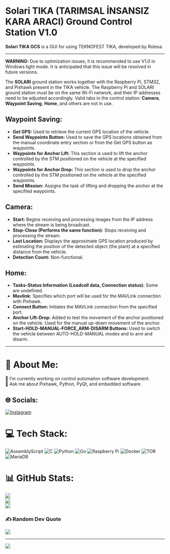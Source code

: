 # Solari TIKA (TARIMSAL İNSANSIZ KARA ARACI) Ground Control Station V1.0

**Solari TIKA GCS** is a GUI for using TEKNOFEST TIKA, developed by Rolesa.

---

**WARNING:** Due to optimization issues, it is recommended to use V1.0 in Windows light mode. It is anticipated that this issue will be resolved in future versions.

The **SOLARI** ground station works together with the Raspberry Pi, STM32, and Pixhawk present in the TIKA vehicle. The Raspberry Pi and SOLARI ground station must be on the same Wi-Fi network, and their IP addresses need to be adjusted accordingly. Valid tabs in the control station: **Camera**, **Waypoint Saving**, **Home**, and others are not in use.

## Waypoint Saving:

- **Get GPS:** Used to retrieve the current GPS location of the vehicle.
- **Send Waypoints Button:** Used to save the GPS locations obtained from the manual coordinate entry section or from the Get GPS button as waypoints.
- **Waypoints for Anchor Lift:** This section is used to lift the anchor controlled by the STM positioned on the vehicle at the specified waypoints.
- **Waypoints for Anchor Drop:** This section is used to drop the anchor controlled by the STM positioned on the vehicle at the specified waypoints.
- **Send Mission:** Assigns the task of lifting and dropping the anchor at the specified waypoints.

## Camera:

- **Start:** Begins receiving and processing images from the IP address where the stream is being broadcast.
- **Stop-Close (Performs the same function):** Stops receiving and processing the stream.
- **Last Location:** Displays the approximate GPS location produced by estimating the position of the detected object (the plant) at a specified distance from the vehicle.
- **Detection Count:** Non-functional.

## Home:

- **Tasks-Status Information (Loadcell data, Connection status):** Some are undefined.
- **Mavlink:** Specifies which port will be used for the MAVLink connection with Pixhawk.
- **Connect Button:** Initiates the MAVLink connection from the specified port.
- **Anchor Lift-Drop:** Added to test the movement of the anchor positioned on the vehicle. Used for the manual up-down movement of the anchor.
- **Start-HOLD-MANUAL-FORCE_ARM-DISARM Buttons:** Used to switch the vehicle between AUTO-HOLD-MANUAL modes and to arm and disarm.

---

# 💫 About Me:
🔭 I’m currently working on control automation software development.<br>
💬 Ask me about Pixhawk, Python, PyQt, and embedded software.

## 🌐 Socials:
[![Instagram](https://img.shields.io/badge/Instagram-%23E4405F.svg?logo=Instagram&logoColor=white)](https://instagram.com/tunahangenc_c) 

# 💻 Tech Stack:
![AssemblyScript](https://img.shields.io/badge/assembly%20script-%23000000.svg?style=for-the-badge&logo=assemblyscript&logoColor=white) 
![C](https://img.shields.io/badge/c-%2300599C.svg?style=for-the-badge&logo=c&logoColor=white) 
![Python](https://img.shields.io/badge/python-3670A0?style=for-the-badge&logo=python&logoColor=ffdd54) 
![Go](https://img.shields.io/badge/go-%2300ADD8.svg?style=for-the-badge&logo=go&logoColor=white) 
![Raspberry Pi](https://img.shields.io/badge/-RaspberryPi-C51A4A?style=for-the-badge&logo=Raspberry-Pi) 
![Docker](https://img.shields.io/badge/docker-%230db7ed.svg?style=for-the-badge&logo=docker&logoColor=white) 
![TOR](https://img.shields.io/badge/tor-%237E4798.svg?style=for-the-badge&logo=tor-project&logoColor=white) 
![MariaDB](https://img.shields.io/badge/MariaDB-003545?style=for-the-badge&logo=mariadb&logoColor=white)

# 📊 GitHub Stats:
![](https://github-readme-stats.vercel.app/api?username=rolesa&theme=dark&hide_border=false&include_all_commits=false&count_private=false)<br/>
![](https://github-readme-streak-stats.herokuapp.com/?user=rolesa&theme=dark&hide_border=false)<br/>
![](https://github-readme-stats.vercel.app/api/top-langs/?username=rolesa&theme=dark&hide_border=false&include_all_commits=false&count_private=false&layout=compact)

### ✍️ Random Dev Quote
![](https://quotes-github-readme.vercel.app/api?type=horizontal&theme=radical)

---

[![](https://visitcount.itsvg.in/api?id=rolesa&icon=0&color=0)](https://visitcount.itsvg.in)

<!-- Proudly created with GPRM ( https://gprm.itsvg.in ) -->
